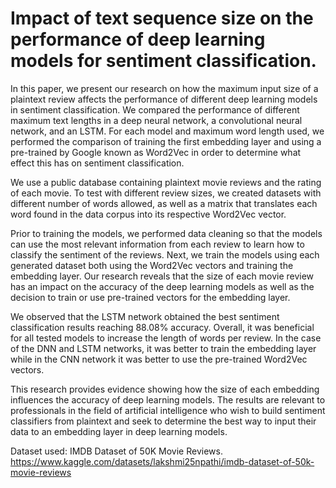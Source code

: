 # Impact of text sequence size on the performance of deep learning models for sentiment classification.

In this paper, we present our research on how the maximum input size of a plaintext review affects the performance of different deep learning models in sentiment classification. We compared the performance of different maximum text lengths in a deep neural network, a convolutional neural network, and an LSTM. For each model and maximum word length used, we performed the comparison of training the first embedding layer and using a pre-trained by Google known as Word2Vec in order to determine what effect this has on sentiment classification.

We use a public database containing plaintext movie reviews and the rating of each movie. To test with different review sizes, we created datasets with different number of words allowed, as well as a matrix that translates each word found in the data corpus into its respective Word2Vec vector.

Prior to training the models, we performed data cleaning so that the models can use the most relevant information from each review to learn how to classify the sentiment of the reviews. Next, we train the models using each generated dataset both using the Word2Vec vectors and training the embedding layer. Our research reveals that the size of each movie review has an impact on the accuracy of the deep learning models as well as the decision to train or use pre-trained vectors for the embedding layer.

We observed that the LSTM network obtained the best sentiment classification results reaching 88.08% accuracy. Overall, it was beneficial for all tested models to increase the length of words per review. In the case of the DNN and LSTM networks, it was better to train the embedding layer while in the CNN network it was better to use the pre-trained Word2Vec vectors.

This research provides evidence showing how the size of each embedding influences the accuracy of deep learning models. The results are relevant to professionals in the field of artificial intelligence who wish to build sentiment classifiers from plaintext and seek to determine the best way to input their data to an embedding layer in deep learning models.

Dataset used: IMDB Dataset of 50K Movie Reviews. https://www.kaggle.com/datasets/lakshmi25npathi/imdb-dataset-of-50k-movie-reviews 
